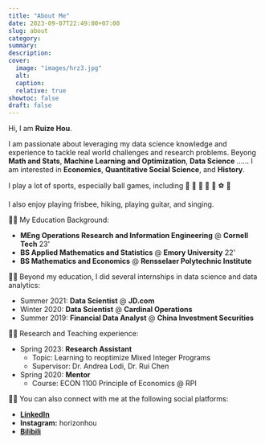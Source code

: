```yaml
---
title: "About Me"
date: 2023-09-07T22:49:00+07:00
slug: about
category:
summary:
description: 
cover:
  image: "images/hrz3.jpg"
  alt:
  caption: 
  relative: true
showtoc: false
draft: false
---
```


Hi, I am **Ruize Hou**.

I am passionate about leveraging my data science knowledge and experience to tackle real world challenges and research problems.
Beyong **Math and Stats**, **Machine Learning and Optimization**, **Data Science** ...... I am interested in **Economics**, **Quantitative Social Science**, and **History**.

I play a lot of sports, especially ball games, including 🏀 🏐 🎾 🏓 🏸 ⚽ 🏈

I also enjoy playing frisbee, hiking, playing guitar, and singing.

👨‍🎓 My Education Background:
- **MEng Operations Research and Information Engineering** @ **Cornell Tech** 23'
- **BS Applied Mathematics and Statistics** @ **Emory University** 22'            
- **BS Mathematics and Economics** @ **Rensselaer Polytechnic Institute**    

👨‍💻 Beyond my education, I did several internships in data science and data analytics:
- Summer 2021: **Data Scientist** @ **JD.com**
- Winter 2020: **Data Scientist** @ **Cardinal Operations**
- Summer 2019: **Financial Data Analyst** @ **China Investment Securities**

👨‍🔬 Research and Teaching experience:
- Spring 2023: **Research Assistant**
  - Topic: Learning to reoptimize Mixed Integer Programs
  - Supervisor: Dr. Andrea Lodi, Dr. Rui Chen
- Spring 2020: **Mentor**
  - Course: ECON 1100 Principle of Economics @ RPI

🙋‍♂️ You can also connect with me at the following social platforms:
- [**LinkedIn**](https://www.linkedin.com/in/ruize-hou/)
- **Instagram:** horizonhou
- [**Bilibili**](https://space.bilibili.com/14712754)